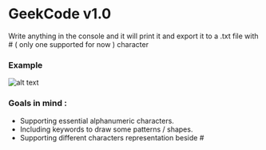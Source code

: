 # GeekCode v1.0
Write anything in the console and it will print it and export it to a .txt file with # ( only one supported for now ) character

### Example ###
![alt text](https://i.imgur.com/Jr41h4N.png)

### Goals in mind : 
* Supporting essential alphanumeric characters.
* Including keywords to draw some patterns / shapes.
* Supporting different characters representation beside #

